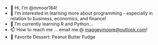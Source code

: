 - 👋 Hi, I’m @mmoor184! 
- 👀 I’m interested in learning more about programming - especially in relation to business, economics, and finance!
- 🌱 I’m currently learning R and Python...
- 📫 How to reach me ... email me @ maggeymoore@outlook.com!
- 🍩 Favorite Dessert: Peanut Butter Fudge 

<!---
mmoor184/mmoor184 is a ✨ special ✨ repository because its `README.md` (this file) appears on your GitHub profile.
You can click the Preview link to take a look at your changes.
--->
